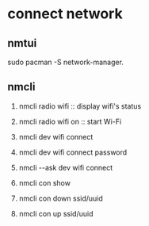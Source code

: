 # connect network

## nmtui

sudo pacman -S network-manager.

## nmcli

1. nmcli radio wifi :: display wifi's status
2. nmcli radio wifi on :: start Wi-Fi
3. nmcli dev wifi connect <network-ssid>
4. nmcli dev wifi connect <network-ssid> password <network-password>
5. nmcli --ask dev wifi connect <network-ssid>


1. nmcli con show
2. nmcli con down ssid/uuid
3. nmcli con up ssid/uuid

